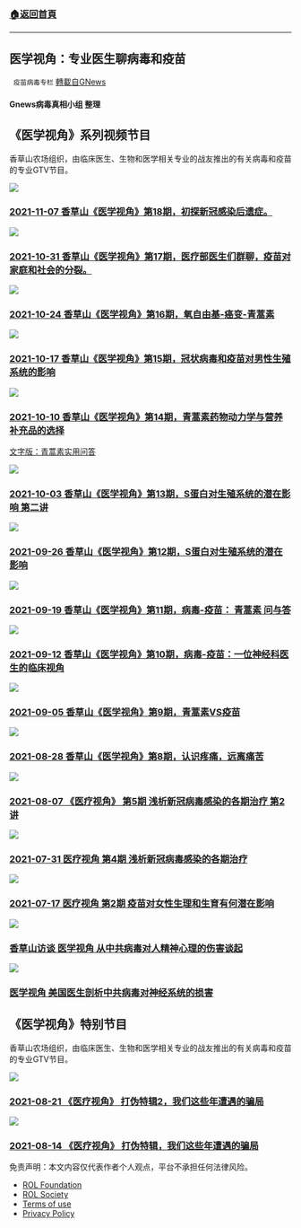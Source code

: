 ###  [:house:返回首頁](https://github.com/ourhimalayas/txt)
---


## 医学视角：专业医生聊病毒和疫苗
` 疫苗病毒专栏` [轉載自GNews](https://gnews.org/zh-hans/1543308/)

#### Gnews病毒真相小组 整理



## 《医学视角》系列视频节目

香草山农场组织，由临床医生、生物和医学相关专业的战友推出的有关病毒和疫苗的专业GTV节目。


[![](https://assets.gnews.org/wp-content/uploads/2021/11/ca8fd482e3cb9f2c3e35c96c730b740d.png)](https://gtv.org/video/id=6188106911d18629680327e2)


### [2021-11-07 香草山《医学视角》第18期，初探新冠感染后遗症。](https://gtv.org/video/id=6188106911d18629680327e2)




[![](https://assets.gnews.org/wp-content/uploads/2021/11/0c64ce90d5d5413d2194a9776815c260.png)](https://gtv.org/video/id=617ec5b311d1862968fe4606)


### [2021-10-31 香草山《医学视角》第17期，医疗部医生们群聊，疫苗对家庭和社会的分裂。](https://gtv.org/video/id=617ec5b311d1862968fe4606)




[![](https://assets.gnews.org/wp-content/uploads/2021/10/a93644aaf57aaa529d10c23d7b717b19.png)](https://gtv.org/video/id=61758c0deadeb11f5e7a3ab1)


### [2021-10-24 香草山《医学视角》第16期，氧自由基-癌变-青蒿素](https://gtv.org/video/id=61758c0deadeb11f5e7a3ab1)




[![](https://assets.gnews.org/wp-content/uploads/2021/10/d0c5e8535dfd6f0785d478fc35161a87.png)](https://gtv.org/video/id=616c5a7f304e992109b6c857)


### [2021-10-17 香草山《医学视角》第15期，冠状病毒和疫苗对男性生殖系统的影响](https://gtv.org/video/id=616c5a7f304e992109b6c857)




[![](https://assets.gnews.org/wp-content/uploads/2021/10/e2b4688360e4f9723c66d1e01ea813c8.png)](https://gtv.org/video/id=61631739304e992109b31ef6)


### [2021-10-10 香草山《医学视角》第14期，青蒿素药物动力学与营养补充品的选择](https://gtv.org/video/id=61631739304e992109b31ef6)

[文字版：青蒿素实用问答](https://gnews.org/zh-hans/1605087/)




[![](https://assets.gnews.org/wp-content/uploads/2021/10/89b626f40a268a72e9be108556406a2e.png)](https://gtv.org/video/id=6159f786304e992109aefb59)


### [2021-10-03 香草山《医学视角》第13期，S蛋白对生殖系统的潜在影响 第二讲](https://gtv.org/video/id=6159f786304e992109aefb59)




[![](https://assets.gnews.org/wp-content/uploads/2021/10/951a19dd131afe3fe56e58594442b14b.png)](https://gtv.org/video/id=6150aa1442a8af3151a62508)


### [2021-09-26 香草山《医学视角》第12期，S蛋白对生殖系统的潜在影响](https://gtv.org/video/id=6150aa1442a8af3151a62508)




[![](https://assets.gnews.org/wp-content/uploads/2021/09/02052199e2dd9d53728a4518a43dd86a.png)](https://gtv.org/video/id=614765be42a8af3151a17595)


### [2021-09-19 香草山《医学视角》第11期，病毒-疫苗： 青蒿素 问与答](https://gtv.org/video/id=614765be42a8af3151a17595)




[![](https://assets.gnews.org/wp-content/uploads/2021/09/6db879db7fb950dfc18242e9dff46c3b.png)](https://gtv.org/video/id=613e2ab6751e4f2b0e50df16)


### [2021-09-12 香草山《医学视角》第10期，病毒-疫苗：一位神经科医生的临床视角](https://gtv.org/video/id=613e2ab6751e4f2b0e50df16)




[![](https://assets.gnews.org/wp-content/uploads/2021/09/55f9972f6e85b0b47209e0b04c0e79c4.png)](https://gtv.org/video/id=6134f404637d1e60db2f0d73)


### [2021-09-05 香草山《医学视角》第9期，青蒿素VS疫苗](https://gtv.org/video/id=6134f404637d1e60db2f0d73)




[![](https://assets.gnews.org/wp-content/uploads/2021/09/5908ed7ffd98136770e51f705107888d.png)](https://gtv.org/video/id=612a679e14187a38e0578638)


### [2021-08-28 香草山《医学视角》第8期，认识疼痛，远离痛苦](https://gtv.org/video/id=612a679e14187a38e0578638)




[![](https://assets.gnews.org/wp-content/uploads/2021/09/57938e8c7671632d4e89255bf3332236.png)](https://gtv.org/video/id=610ebc12ef319d353628145c)


### [2021-08-07 《医疗视角》 第5期 浅析新冠病毒感染的各期治疗 第2讲](https://gtv.org/video/id=610ebc12ef319d353628145c)




[![](https://assets.gnews.org/wp-content/uploads/2021/09/57938e8c7671632d4e89255bf3332236.png)](https://gtv.org/video/id=610582d543407a141ee271ab)


### [2021-07-31 医疗视角 第4期 浅析新冠病毒感染的各期治疗](https://gtv.org/video/id=610582d543407a141ee271ab)




[![](https://assets.gnews.org/wp-content/uploads/2021/09/333699b698581e42e0da86b128baeb33.png)](https://gtv.org/video/id=60f30a2fae54765d3b2626a9)


### [2021-07-17 医疗视角 第2期 疫苗对女性生理和生育有何潜在影响](https://gtv.org/video/id=60f30a2fae54765d3b2626a9)




[![](https://assets.gnews.org/wp-content/uploads/2021/09/35ec54901039626454596b332d17df0c.jpg)](https://gtv.org/video/id=608450277e083973a7318bc7)


### [香草山访谈 医学视角 从中共病毒对人精神心理的伤害谈起](https://gtv.org/video/id=608450277e083973a7318bc7)




[![](https://assets.gnews.org/wp-content/uploads/2021/09/efc2be2db2eb6f8351a5cb97e190f865.jpg)](https://gtv.org/video/id=6071d9676e11a756edded136)


### [医学视角 美国医生剖析中共病毒对神经系统的损害](https://gtv.org/video/id=6071d9676e11a756edded136)







## 《医学视角》特别节目

香草山农场组织，由临床医生、生物和医学相关专业的战友推出的有关病毒和疫苗的专业GTV节目。


![](https://assets.gnews.org/wp-content/uploads/2021/09/0807c1023db115652727727a0eb29eb7.png)


### [2021-08-21 《医疗视角》 打伪特辑2，我们这些年遭遇的骗局](https://gtv.org/video/id=61212d90f9fc0a1f49610131)




[![](https://assets.gnews.org/wp-content/uploads/2021/09/0807c1023db115652727727a0eb29eb7-2.png)](https://gtv.org/video/id=6117f06bce352b4048c8729a)


### [2021-08-14 《医疗视角》 打伪特辑，我们这些年遭遇的骗局](https://gtv.org/video/id=6117f06bce352b4048c8729a)







 

免责声明：本文内容仅代表作者个人观点，平台不承担任何法律风险。

- [ROL Foundation](https://rolfoundation.org/)
- [ROL Society](https://rolsociety.org/)
- [Terms of use](https://gnews.org/terms-of-use-3/)
- [Privacy Policy](https://gnews.org/privacy-policy/)
